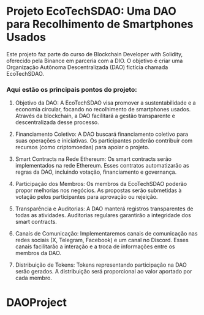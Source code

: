 # Projeto EcoTechSDAO: Uma DAO para Recolhimento de Smartphones Usados

Este projeto faz parte do curso de Blockchain Developer with Solidity, oferecido pela Binance em parceria com a DIO. O objetivo é criar uma Organização Autônoma Descentralizada (DAO) fictícia chamada EcoTechSDAO.

### Aqui estão os principais pontos do projeto:

1.	Objetivo da DAO:
	A EcoTechSDAO visa promover a sustentabilidade e a economia circular, focando no recolhimento de smartphones usados.
	Através da blockchain, a DAO facilitará a gestão transparente e descentralizada desse processo.
2.	Financiamento Coletivo:
	A DAO buscará financiamento coletivo para suas operações e iniciativas.
	Os participantes poderão contribuir com recursos (como criptomoedas) para apoiar o projeto.
3.	Smart Contracts na Rede Ethereum:
	Os smart contracts serão implementados na rede Ethereum.
	Esses contratos automatizarão as regras da DAO, incluindo votação, financiamento e governança.

4.	Participação dos Membros:
	Os membros da EcoTechSDAO poderão propor melhorias nos negócios.
	As propostas serão submetidas à votação pelos participantes para aprovação ou rejeição.
5.	Transparência e Auditorias:
	A DAO manterá registros transparentes de todas as atividades.
	Auditorias regulares garantirão a integridade dos smart contracts.
6.	Canais de Comunicação:
	Implementaremos canais de comunicação nas redes sociais (X, Telegram, Facebook) e um canal no Discord.
	Esses canais facilitarão a interação e a troca de informações entre os membros da DAO.
7.	Distribuição de Tokens:
	Tokens representando participação na DAO serão gerados.
	A distribuição será proporcional ao valor aportado por cada membro.
# DAOProject
